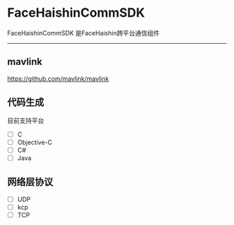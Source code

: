 # FaceHaishinCommSDK
FaceHaishinCommSDK 是FaceHaishin跨平台通信组件

-------------

## mavlink
https://github.com/mavlink/mavlink

## 代码生成
目前支持平台

- [ ] C
- [ ] Objective-C
- [ ] C#
- [ ] Java

## 网络层协议
- [ ] UDP
- [ ] kcp
- [ ] TCP
